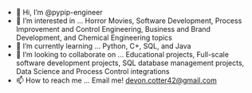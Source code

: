 - 👋 Hi, I’m @pypip-engineer
- 👀 I’m interested in ... Horror Movies, Software Development, Process Improvement and Control Engineering, Business and Brand Development, and Chemical Engineering topics
- 🌱 I’m currently learning ... Python, C+, SQL, and Java
- 💞️ I’m looking to collaborate on ... Educational projects, Full-scale software development projects, SQL database management projects, Data Science and Process Control integrations
- 📫 How to reach me ... Email me! devon.cotter42@gmail.com

<!---
pypip-engineer/pypip-engineer is a ✨ special ✨ repository because its `README.md` (this file) appears on your GitHub profile.
You can click the Preview link to take a look at your changes.
--->
